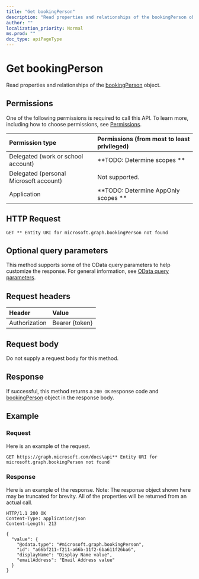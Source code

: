 ```yaml
---
title: "Get bookingPerson"
description: "Read properties and relationships of the bookingPerson object."
author: ""
localization_priority: Normal
ms.prod: ""
doc_type: apiPageType
---
```


# Get bookingPerson

Read properties and relationships of the [bookingPerson](../resources/bookingperson.md) object.

## Permissions
One of the following permissions is required to call this API. To learn more, including how to choose permissions, see [Permissions](/concepts/permissions-reference.md).

|Permission type|Permissions (from most to least privileged)|
|:---|:---|
|Delegated (work or school account)|**TODO: Determine scopes **|
|Delegated (personal Microsoft account)|Not supported.|
|Application|**TODO: Determine AppOnly scopes **|

## HTTP Request
<!-- {
  "blockType": "ignored"
}
-->
``` http
GET ** Entity URI for microsoft.graph.bookingPerson not found
```

## Optional query parameters
This method supports some of the OData query parameters to help customize the response. For general information, see [OData query parameters](/graph/query-parameters).

## Request headers
|Header|Value|
|:---|:---|
|Authorization|Bearer {token}|

## Request body
Do not supply a request body for this method.

## Response
If successful, this method returns a `200 OK` response code and [bookingPerson](../resources/bookingperson.md) object in the response body.

## Example

### Request
Here is an example of the request.
<!-- {
  "blockType": "request",
  "name": "get_bookingperson"
}
-->
``` http
GET https://graph.microsoft.com/docs\api** Entity URI for microsoft.graph.bookingPerson not found
```

### Response
Here is an example of the response. Note: The response object shown here may be truncated for brevity. All of the properties will be returned from an actual call.
<!-- {
  "blockType": "response",
  "truncated": true,
  "@odata.type": "microsoft.graph.bookingPerson"
}
-->
``` http
HTTP/1.1 200 OK
Content-Type: application/json
Content-Length: 213

{
  "value": {
    "@odata.type": "#microsoft.graph.bookingPerson",
    "id": "a66bf211-f211-a66b-11f2-6ba611f26ba6",
    "displayName": "Display Name value",
    "emailAddress": "Email Address value"
  }
}
```

